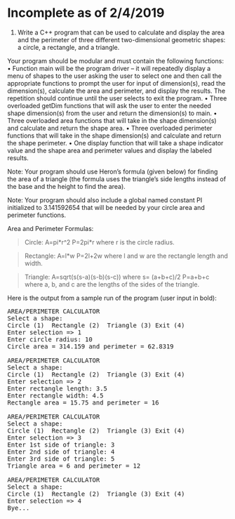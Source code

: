 Incomplete as of 2/4/2019
===
1. Write a C++ program that can be used to calculate and display the area and the perimeter of three different two-dimensional geometric shapes: a circle, a rectangle, and a triangle. 

Your program should be modular and must contain the following functions:
•	Function main will be the program driver – it will repeatedly display a menu of shapes to the user asking the user to select one and then call the appropriate functions to prompt the user for input of dimension(s), read the dimension(s), calculate the area and perimeter, and display the results. The repetition should continue until the user selects to exit the program.
•	Three overloaded getDim functions that will ask the user to enter the needed shape dimension(s) from the user and return the dimension(s) to main.
•	Three overloaded area functions that will take in the shape dimension(s) and calculate and return the shape area.
•	Three overloaded perimeter functions that will take in the shape dimension(s) and calculate and return the shape perimeter.
•	One display function that will take a shape indicator value and the shape area and perimeter values and display the labeled results.

Note: Your program should use Heron’s formula (given below) for finding the area of a triangle (the formula uses the triangle’s side lengths instead of the base and the height to find the area).

Note: Your program should also include a global named constant PI initialized to 3.141592654 that will be needed by your circle area and perimeter functions.

Area and Perimeter Formulas:
>Circle: A=pi\*r^2		P=2pi\*r		 	 	where r is the circle radius.

>Rectangle: A=l\*w		P=2l+2w 	 		 	where l and w are the rectangle length and width.

>Triangle: A=sqrt(s(s-a)(s-b)(s-c))		where s= (a+b+c)/2			P=a+b+c 	 	 
		where a, b, and c are the lengths of the sides of the triangle.

Here is the output from a sample run of the program (user input in bold):

<pre>AREA/PERIMETER CALCULATOR
Select a shape:
Circle (1)  Rectangle (2)  Triangle (3) Exit (4)
Enter selection => 1
Enter circle radius: 10
Circle area = 314.159 and perimeter = 62.8319

AREA/PERIMETER CALCULATOR
Select a shape:
Circle (1)  Rectangle (2)  Triangle (3) Exit (4)
Enter selection => 2
Enter rectangle length: 3.5
Enter rectangle width: 4.5
Rectangle area = 15.75 and perimeter = 16

AREA/PERIMETER CALCULATOR
Select a shape:
Circle (1)  Rectangle (2)  Triangle (3) Exit (4)
Enter selection => 3
Enter 1st side of triangle: 3
Enter 2nd side of triangle: 4
Enter 3rd side of triangle: 5
Triangle area = 6 and perimeter = 12

AREA/PERIMETER CALCULATOR
Select a shape:
Circle (1)  Rectangle (2)  Triangle (3) Exit (4)
Enter selection => 4
Bye...</pre>